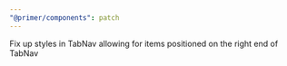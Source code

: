 ```yaml
---
"@primer/components": patch
---
```


Fix up styles in TabNav allowing for items positioned on the right end of TabNav
